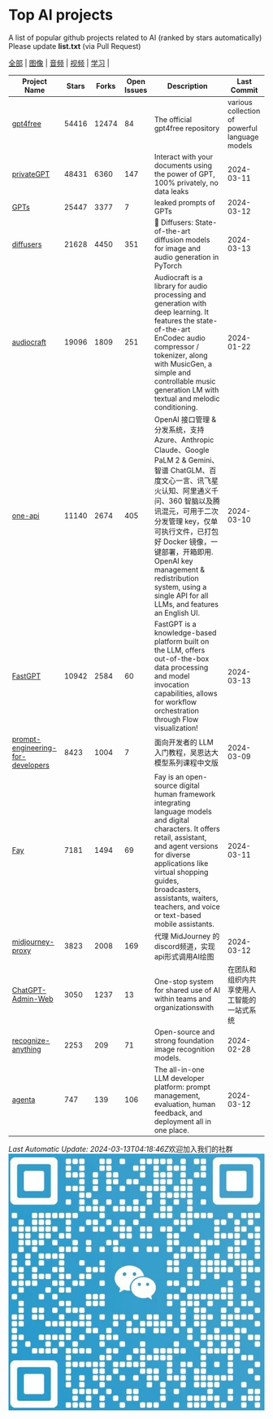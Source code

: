 # Top AI projects
A list of popular github projects related to AI (ranked by stars automatically)
Please update **list.txt** (via Pull Request)

<a href="./README.md">全部</a> |   <a href="./READMEpicture.md">图像</a> |   <a href="./READMEaudio.md">音频</a> | <a href="./READMEvideo.md">视频</a> | <a href="./READMElearn.md">学习</a> | 

| Project Name | Stars | Forks | Open Issues | Description | Last Commit |
| ------------ | ----- | ----- | ----------- | ----------- | ----------- |
| [gpt4free](https://github.com/xtekky/gpt4free) | 54416 | 12474 | 84 | The official gpt4free repository | various collection of powerful language models | 2024-03-12 |
| [privateGPT](https://github.com/imartinez/privateGPT) | 48431 | 6360 | 147 | Interact with your documents using the power of GPT, 100% privately, no data leaks | 2024-03-11 |
| [GPTs](https://github.com/linexjlin/GPTs) | 25447 | 3377 | 7 | leaked prompts of GPTs | 2024-03-12 |
| [diffusers](https://github.com/huggingface/diffusers) | 21628 | 4450 | 351 | 🤗 Diffusers: State-of-the-art diffusion models for image and audio generation in PyTorch | 2024-03-13 |
| [audiocraft](https://github.com/facebookresearch/audiocraft) | 19096 | 1809 | 251 | Audiocraft is a library for audio processing and generation with deep learning. It features the state-of-the-art EnCodec audio compressor / tokenizer, along with MusicGen, a simple and controllable music generation LM with textual and melodic conditioning. | 2024-01-22 |
| [one-api](https://github.com/songquanpeng/one-api) | 11140 | 2674 | 405 | OpenAI 接口管理 & 分发系统，支持 Azure、Anthropic Claude、Google PaLM 2 & Gemini、智谱 ChatGLM、百度文心一言、讯飞星火认知、阿里通义千问、360 智脑以及腾讯混元，可用于二次分发管理 key，仅单可执行文件，已打包好 Docker 镜像，一键部署，开箱即用. OpenAI key management & redistribution system, using a single API for all LLMs, and features an English UI. | 2024-03-10 |
| [FastGPT](https://github.com/labring/FastGPT) | 10942 | 2584 | 60 | FastGPT is a knowledge-based platform built on the LLM, offers out-of-the-box data processing and model invocation capabilities, allows for workflow orchestration through Flow visualization! | 2024-03-13 |
| [prompt-engineering-for-developers](https://github.com/datawhalechina/prompt-engineering-for-developers) | 8423 | 1004 | 7 | 面向开发者的 LLM 入门教程，吴恩达大模型系列课程中文版 | 2024-03-09 |
| [Fay](https://github.com/xszyou/Fay) | 7181 | 1494 | 69 | Fay is an open-source digital human framework integrating language models and digital characters. It offers retail, assistant, and agent versions for diverse applications like virtual shopping guides, broadcasters, assistants, waiters, teachers, and voice or text-based mobile assistants. | 2024-03-11 |
| [midjourney-proxy](https://github.com/novicezk/midjourney-proxy) | 3823 | 2008 | 169 | 代理 MidJourney 的discord频道，实现api形式调用AI绘图 | 2024-03-12 |
| [ChatGPT-Admin-Web](https://github.com/AprilNEA/ChatGPT-Admin-Web) | 3050 | 1237 | 13 | One-stop system for shared use of AI within teams and organizationswith | 在团队和组织内共享使用人工智能的一站式系统 | 2023-12-27 |
| [recognize-anything](https://github.com/xinyu1205/recognize-anything) | 2253 | 209 | 71 | Open-source and strong foundation image recognition models. | 2024-02-28 |
| [agenta](https://github.com/Agenta-AI/agenta) | 747 | 139 | 106 | The all-in-one LLM developer platform: prompt management, evaluation, human feedback, and deployment all in one place. | 2024-03-12 |

*Last Automatic Update: 2024-03-13T04:18:46Z*欢迎加入我们的社群 ![](https://raw.githubusercontent.com/mouuii/picture/master/weichat.jpg) 